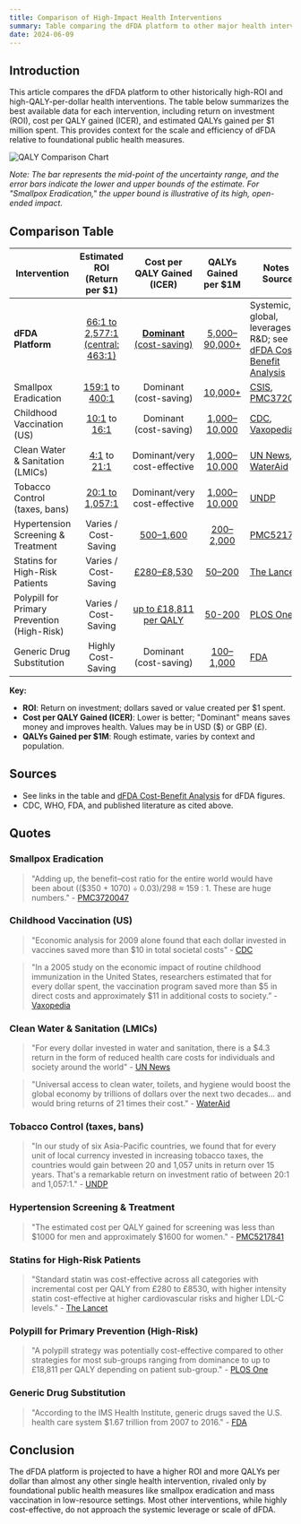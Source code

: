 ```yaml
---
title: Comparison of High-Impact Health Interventions
summary: Table comparing the dFDA platform to other major health interventions by ROI, cost per QALY, and QALYs per dollar.
date: 2024-06-09
---
```


## Introduction

This article compares the dFDA platform to other historically high-ROI and high-QALY-per-dollar health interventions. The table below summarizes the best available data for each intervention, including return on investment (ROI), cost per QALY gained (ICER), and estimated QALYs gained per $1 million spent. This provides context for the scale and efficiency of dFDA relative to foundational public health measures.

![QALY Comparison Chart](./qaly-comparison-chart.png)

_Note: The bar represents the mid-point of the uncertainty range, and the error bars indicate the lower and upper bounds of the estimate. For "Smallpox Eradication," the upper bound is illustrative of its high, open-ended impact._

## Comparison Table

| Intervention                                |                                                                              Estimated ROI (Return per $1)                                                                              |                                     Cost per QALY Gained (ICER)                                      |                                                         QALYs Gained per $1M                                                          | Notes & Sources                                                                                                                                                                               |
| ------------------------------------------- | :-------------------------------------------------------------------------------------------------------------------------------------------------------------------------------------: | :--------------------------------------------------------------------------------------------------: | :-----------------------------------------------------------------------------------------------------------------------------------: | --------------------------------------------------------------------------------------------------------------------------------------------------------------------------------------------- |
| **dFDA Platform**                           |                                                           [66:1 to 2,577:1 (central: 463:1)](./dfda-cost-benefit-analysis.md)                                                           |                    [**Dominant** (cost-saving)](./dfda-cost-benefit-analysis.md)                     |                                           [5,000–90,000+](./dfda-cost-benefit-analysis.md)                                            | Systemic, global, leverages all R&D; see [dFDA Cost-Benefit Analysis](./dfda-cost-benefit-analysis.md)                                                                                        |
| Smallpox Eradication                        |                   [159:1](https://pmc.ncbi.nlm.nih.gov/articles/PMC3720047/) to [400:1](https://www.csis.org/analysis/smallpox-eradication-model-global-cooperation)                    |                                        Dominant (cost-saving)                                        |                                     [10,000+](https://pmc.ncbi.nlm.nih.gov/articles/PMC3720047/)                                      | [CSIS](https://www.csis.org/analysis/smallpox-eradication-model-global-cooperation), [PMC3720047](https://pmc.ncbi.nlm.nih.gov/articles/PMC3720047/)                                          |
| Childhood Vaccination (US)                  |                      [10:1](https://www.cdc.gov/mmwr/preview/mmwrhtml/mm6316a4.htm) to [16:1](https://vaxopedia.org/2017/10/01/what-are-the-benefits-of-vaccines/)                      |                                        Dominant (cost-saving)                                        |                                [1,000–10,000](https://www.cdc.gov/mmwr/preview/mmwrhtml/mm6316a4.htm)                                 | [CDC](https://www.cdc.gov/mmwr/preview/mmwrhtml/mm6316a4.htm), [Vaxopedia](https://vaxopedia.org/2017/10/01/what-are-the-benefits-of-vaccines/)                                               |
| Clean Water & Sanitation (LMICs)            | [4:1](https://news.un.org/en/story/2014/11/484032) to [21:1](https://www.wateraid.org/us/media/economic-report-unlock-trillions-of-dollars-with-clean-water-decent-toilets-and-hygiene) |                                     Dominant/very cost-effective                                     |                                      [1,000–10,000](https://news.un.org/en/story/2014/11/484032)                                      | [UN News](https://news.un.org/en/story/2014/11/484032), [WaterAid](https://www.wateraid.org/us/media/economic-report-unlock-trillions-of-dollars-with-clean-water-decent-toilets-and-hygiene) |
| Tobacco Control (taxes, bans)               |                        [20:1 to 1,057:1](https://www.undp.org/asia-pacific/blog/how-raising-tobacco-taxes-can-save-lives-and-cut-poverty-across-asia-pacific-0)                         |                                     Dominant/very cost-effective                                     | [1,000–10,000](https://www.undp.org/asia-pacific/blog/how-raising-tobacco-taxes-can-save-lives-and-cut-poverty-across-asia-pacific-0) | [UNDP](https://www.undp.org/asia-pacific/blog/how-raising-tobacco-taxes-can-save-lives-and-cut-poverty-across-asia-pacific-0)                                                                 |
| Hypertension Screening & Treatment          |                                                                                  Varies / Cost-Saving                                                                                   |                 [$500–$1,600](https://www.ncbi.nlm.nih.gov/pmc/articles/PMC5217841/)                 |                                  [200–2,000](https://www.ncbi.nlm.nih.gov/pmc/articles/PMC5217841/)                                   | [PMC5217841](https://www.ncbi.nlm.nih.gov/pmc/articles/PMC5217841/)                                                                                                                           |
| Statins for High-Risk Patients              |                                                                                  Varies / Cost-Saving                                                                                   | [£280–£8,530](<https://www.thelancet.com/journals/lanepe/article/PIIS2666-7762(24)00053-X/fulltext>) |                    [50–200](<https://www.thelancet.com/journals/lanepe/article/PIIS2666-7762(24)00053-X/fulltext>)                    | [The Lancet](<https://www.thelancet.com/journals/lanepe/article/PIIS2666-7762(24)00053-X/fulltext>)                                                                                           |
| Polypill for Primary Prevention (High-Risk) |                                                                                  Varies / Cost-Saving                                                                                   | [up to £18,811 per QALY](https://journals.plos.org/plosone/article?id=10.1371/journal.pone.0182625)  |                          [50-200](https://journals.plos.org/plosone/article?id=10.1371/journal.pone.0182625)                          | [PLOS One](https://journals.plos.org/plosone/article?id=10.1371/journal.pone.0182625)                                                                                                         |
| Generic Drug Substitution                   |                                                                                   Highly Cost-Saving                                                                                    |                                        Dominant (cost-saving)                                        |                                [100–1,000](https://www.fda.gov/drugs/generic-drugs/generic-drug-facts)                                | [FDA](https://www.fda.gov/drugs/generic-drugs/generic-drug-facts)                                                                                                                             |

**Key:**

- **ROI**: Return on investment; dollars saved or value created per $1 spent.
- **Cost per QALY Gained (ICER)**: Lower is better; "Dominant" means saves money and improves health. Values may be in USD ($) or GBP (£).
- **QALYs Gained per $1M**: Rough estimate, varies by context and population.

## Sources

- See links in the table and [dFDA Cost-Benefit Analysis](./dfda-cost-benefit-analysis.md) for dFDA figures.
- CDC, WHO, FDA, and published literature as cited above.

## Quotes

### Smallpox Eradication

> "Adding up, the benefit–cost ratio for the entire world would have been about (($350 + $1070) ÷ 0.03)/$298 ≈ 159 : 1. These are huge numbers." - [PMC3720047](https://pmc.ncbi.nlm.nih.gov/articles/PMC3720047/)

### Childhood Vaccination (US)

> "Economic analysis for 2009 alone found that each dollar invested in vaccines saved more than $10 in total societal costs" - [CDC](https://www.cdc.gov/mmwr/preview/mmwrhtml/mm6316a4.htm)

> "In a 2005 study on the economic impact of routine childhood immunization in the United States, researchers estimated that for every dollar spent, the vaccination program saved more than $5 in direct costs and approximately $11 in additional costs to society.” - [Vaxopedia](https://vaxopedia.org/2017/10/01/what-are-the-benefits-of-vaccines/)

### Clean Water & Sanitation (LMICs)

> "For every dollar invested in water and sanitation, there is a $4.3 return in the form of reduced health care costs for individuals and society around the world" - [UN News](https://news.un.org/en/story/2014/11/484032)

> "Universal access to clean water, toilets, and hygiene would boost the global economy by trillions of dollars over the next two decades... and would bring returns of 21 times their cost." - [WaterAid](https://www.wateraid.org/us/media/economic-report-unlock-trillions-of-dollars-with-clean-water-decent-toilets-and-hygiene)

### Tobacco Control (taxes, bans)

> "In our study of six Asia-Pacific countries, we found that for every unit of local currency invested in increasing tobacco taxes, the countries would gain between 20 and 1,057 units in return over 15 years. That's a remarkable return on investment ratio of between 20:1 and 1,057:1." - [UNDP](https://www.undp.org/asia-pacific/blog/how-raising-tobacco-taxes-can-save-lives-and-cut-poverty-across-asia-pacific-0)

### Hypertension Screening & Treatment

> "The estimated cost per QALY gained for screening was less than $1000 for men and approximately $1600 for women." - [PMC5217841](https://www.ncbi.nlm.nih.gov/pmc/articles/PMC5217841/)

### Statins for High-Risk Patients

> "Standard statin was cost-effective across all categories with incremental cost per QALY from £280 to £8530, with higher intensity statin cost-effective at higher cardiovascular risks and higher LDL-C levels." - [The Lancet](<https://www.thelancet.com/journals/lanepe/article/PIIS2666-7762(24)00053-X/fulltext>)

### Polypill for Primary Prevention (High-Risk)

> "A polypill strategy was potentially cost-effective compared to other strategies for most sub-groups ranging from dominance to up to £18,811 per QALY depending on patient sub-group." - [PLOS One](https://journals.plos.org/plosone/article?id=10.1371/journal.pone.0182625)

### Generic Drug Substitution

> "According to the IMS Health Institute, generic drugs saved the U.S. health care system $1.67 trillion from 2007 to 2016." - [FDA](https://www.fda.gov/drugs/generic-drugs/generic-drug-facts)

## Conclusion

The dFDA platform is projected to have a higher ROI and more QALYs per dollar than almost any other single health intervention, rivaled only by foundational public health measures like smallpox eradication and mass vaccination in low-resource settings. Most other interventions, while highly cost-effective, do not approach the systemic leverage or scale of dFDA.
